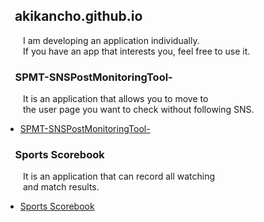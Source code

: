 ## &nbsp;&nbsp;&nbsp;akikancho.github.io

&ensp;&ensp;&ensp;&ensp;I am developing an application individually.  
&ensp;&ensp;&ensp;&ensp;If you have an app that interests you, feel free to use it.

### &nbsp;&nbsp;&nbsp;&nbsp;SPMT-SNSPostMonitoringTool-

&ensp;&ensp;&ensp;&ensp;It is an application that allows you to move to  
&ensp;&ensp;&ensp;&ensp;the user page you want to check without following SNS.  

*   [SPMT-SNSPostMonitoringTool-](https://itunes.apple.com/jp/app/id1582735087?mt=8)

### &nbsp;&nbsp;&nbsp;&nbsp;Sports Scorebook

&ensp;&ensp;&ensp;&ensp;It is an application that can record all watching  
&ensp;&ensp;&ensp;&ensp;and match results.

*   [Sports Scorebook](https://itunes.apple.com/jp/app/id1606615459?mt=8)
